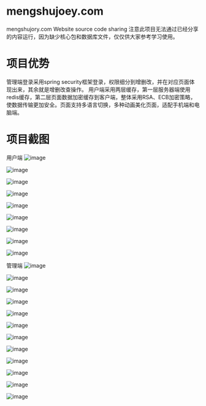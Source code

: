 # mengshujoey.com
mengshujory.com Website source code sharing
注意此项目无法通过已经分享的内容运行，因为缺少核心包和数据库文件，仅仅供大家参考学习使用。

# 项目优势
管理端登录采用spring security框架登录，权限细分到增删改，并在对应页面体现出来，其余就是增删改查操作。
用户端采用两层缓存，第一层服务器端使用redis缓存，第二层页面数据加密缓存到客户端，整体采用RSA、ECB加密策略，使数据传输更加安全。页面支持多语言切换，多种动画美化页面，适配手机端和电脑端。
# 项目截图
用户端
![image](https://user-images.githubusercontent.com/87918586/221320880-7b95c74a-18a5-400c-a36a-c69ee6861c59.png)

![image](https://user-images.githubusercontent.com/87918586/221320929-d0734758-b67a-4144-9dc7-aa0c1f18582f.png)

![image](https://user-images.githubusercontent.com/87918586/221320946-ca537203-1f30-4be6-a140-34f22c6555d0.png)

![image](https://user-images.githubusercontent.com/87918586/221320967-804dc83b-bde7-4a33-93a2-b5838efae0ba.png)

![image](https://user-images.githubusercontent.com/87918586/221321010-1b8f2010-29fa-474a-bce7-577a2e920892.png)

![image](https://user-images.githubusercontent.com/87918586/221321090-f4f1237d-d9ff-4e94-a24e-a056c0a03ec6.png)

![image](https://user-images.githubusercontent.com/87918586/221321113-7ec3f351-21a3-4501-a21e-2a556acf6c33.png)

![image](https://user-images.githubusercontent.com/87918586/221321126-b66e72b4-2cc6-4866-bb33-2fede4b9cd0c.png)

![image](https://user-images.githubusercontent.com/87918586/221321067-f050e186-56ca-49eb-ae9e-397b63d62892.png)

管理端
![image](https://user-images.githubusercontent.com/87918586/221321147-5687dd4c-7dec-4c76-b4a4-78e86b554384.png)

![image](https://user-images.githubusercontent.com/87918586/221321164-ad9e021e-9d6f-4491-9316-1780324258e6.png)

![image](https://user-images.githubusercontent.com/87918586/221321278-7ee42fd1-1e20-464d-9b8a-0c6dafd5eb16.png)

![image](https://user-images.githubusercontent.com/87918586/221321345-20ff0448-8e23-4fab-bcfd-c795a36e5bfe.png)

![image](https://user-images.githubusercontent.com/87918586/221321378-50e5c7ba-5f64-44dd-9860-733583e6e778.png)

![image](https://user-images.githubusercontent.com/87918586/221321405-92840138-1a99-48f6-9961-335b66e20f81.png)

![image](https://user-images.githubusercontent.com/87918586/221321449-95871225-1a98-46a9-ad47-12fbb8ee1076.png)

![image](https://user-images.githubusercontent.com/87918586/221321459-6cd86aa3-d315-4550-a8a5-0d8f0d59bfac.png)

![image](https://user-images.githubusercontent.com/87918586/221321472-8aeec877-9f1a-4896-8c3f-7084aa4c9f5b.png)

![image](https://user-images.githubusercontent.com/87918586/221321493-f744bdbe-c711-4d54-a36a-0d212eac5cf7.png)

![image](https://user-images.githubusercontent.com/87918586/221321537-4a2cb107-9ce9-46b4-911c-ded87890bedd.png)

![image](https://user-images.githubusercontent.com/87918586/221321608-e4eef5af-5bd3-4a67-b175-c8dd7f623507.png)















